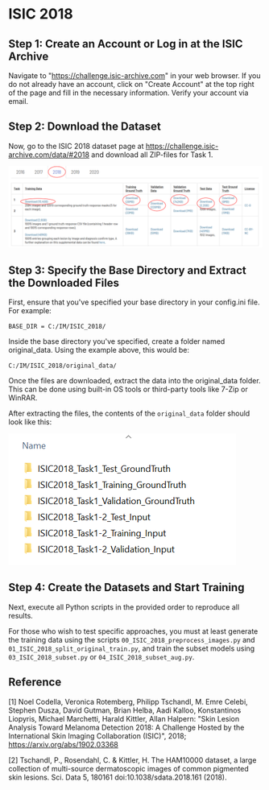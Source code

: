 # ISIC 2018

## Step 1: Create an Account or Log in at the ISIC Archive

Navigate to "https://challenge.isic-archive.com" in your web browser. If you do not already have an account, click on "Create Account" at the top right of the page and fill in the necessary information. Verify your account via email. 


## Step 2: Download the Dataset

Now, go to the ISIC 2018 dataset page at https://challenge.isic-archive.com/data/#2018 and download all ZIP-files for Task 1.

![download image](ISIC_2018_downloads_marked.png)


## Step 3: Specify the Base Directory and Extract the Downloaded Files
First, ensure that you've specified your base directory in your config.ini file. For example:

    BASE_DIR = C:/IM/ISIC_2018/

Inside the base directory you've specified, create a folder named original_data. Using the example above, this would be:

    C:/IM/ISIC_2018/original_data/

Once the files are downloaded, extract the data into the original_data folder. This can be done using built-in OS tools or third-party tools like 7-Zip or WinRAR.

After extracting the files, the contents of the `original_data` folder should look like this:

![original_dir_image](original_data_isic2018.PNG)


## Step 4: Create the Datasets and Start Training

Next, execute all Python scripts in the provided order to reproduce all results. 

For those who wish to test specific approaches, you must at least generate the training data using the scripts 
`00_ISIC_2018_preprocess_images.py` and `01_ISIC_2018_split_original_train.py`, and train the subset models using `03_ISIC_2018_subset.py` or `04_ISIC_2018_subset_aug.py`.


## Reference
 
[1] Noel Codella, Veronica Rotemberg, Philipp Tschandl, M. Emre Celebi, Stephen Dusza, David Gutman, Brian Helba, Aadi Kalloo, Konstantinos Liopyris, Michael Marchetti, Harald Kittler, Allan Halpern: "Skin Lesion Analysis Toward Melanoma Detection 2018: A Challenge Hosted by the International Skin Imaging Collaboration (ISIC)", 2018; https://arxiv.org/abs/1902.03368

[2] Tschandl, P., Rosendahl, C. & Kittler, H. The HAM10000 dataset, a large collection of multi-source dermatoscopic images of common pigmented skin lesions. Sci. Data 5, 180161 doi:10.1038/sdata.2018.161 (2018).
